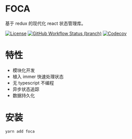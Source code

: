 # FOCA

基于 redux 的现代化 react 状态管理库。

[![License](https://img.shields.io/github/license/foca-js/foca)](https://github.com/foca-js/foca/blob/master/LICENSE)
[![GitHub Workflow Status (branch)](https://img.shields.io/github/workflow/status/foca-js/foca/CI/master)](https://github.com/foca-js/foca/actions)
[![Codecov](https://img.shields.io/codecov/c/github/foca-js/foca)](https://codecov.io/gh/foca-js/foca)

# 特性

- 模块化开发
- 植入 immer 快速处理状态
- 无 typescript 不编程
- 异步状态追踪
- 数据持久化

# 安装

```bash
yarn add foca
```
